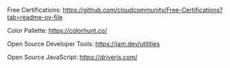 Free Certifications:
https://github.com/cloudcommunity/Free-Certifications?tab=readme-ov-file

Color Pallette:
https://colorhunt.co/

Open Source Developer Tools:
https://jam.dev/utilities

Open Source JavaScript:
https://driverjs.com/
